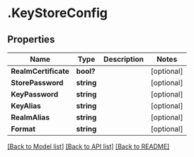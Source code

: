 # .KeyStoreConfig
## Properties

Name | Type | Description | Notes
------------ | ------------- | ------------- | -------------
**RealmCertificate** | **bool?** |  | [optional] 
**StorePassword** | **string** |  | [optional] 
**KeyPassword** | **string** |  | [optional] 
**KeyAlias** | **string** |  | [optional] 
**RealmAlias** | **string** |  | [optional] 
**Format** | **string** |  | [optional] 

[[Back to Model list]](../README.md#documentation-for-models) [[Back to API list]](../README.md#documentation-for-api-endpoints) [[Back to README]](../README.md)

